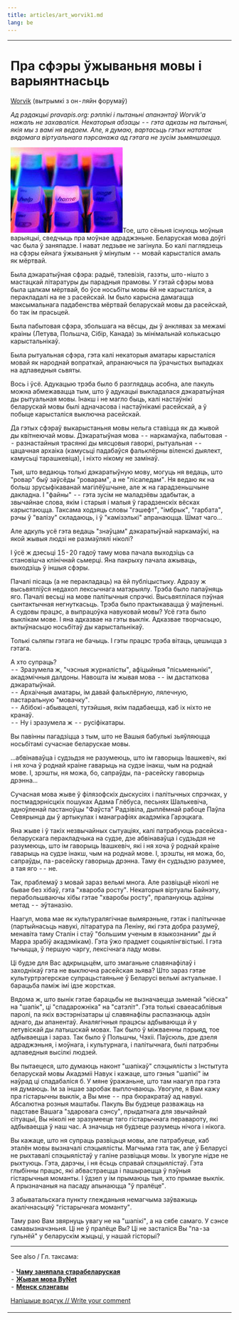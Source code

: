 ```yaml
---
title: articles/art_worvik1.md 
lang: be
---
```



<table>
<tbody>
<tr class="odd">

<td>
<h1 id="пра-сфэры-ўжываньня-мовы-і-варыянтнасьць">Пра сфэры ўжываньня мовы і варыянтнасьць</h1>
<p><a href="mailto:worvik@tut.by?subject=pravapis.org">Worvik</a> (вытрымкі з он-ляйн форумаў)</p>
<p><em>Ад рэдакцыі pravapis.org: рэплікі і пытаньні апанэнтаў Worvik'а нажаль не захаваліся. Некаторыя абзацы -- гэта адказы на пытаньні, якія мы з вамі ня ведаем. Але, я думаю, вартасьць гэтых нататак вядомага віртуальнага пэрсанажа ад гэтага не зусім зьмяншаецца.</em></p>
<p><img src="bynet_home.jpg" width="252" height="192" alt="Bynet online forums about Belarusian language" />Тое, што сёньня існуюць моўныя варыяцыі, сведчыць пра моўнае адраджэньне. Беларуская мова доўгі час была ў заняпадзе. І нават ледзьве не загінула. Бо калі паглядзець на сфэры ейнага ўжываньня ў мінулым -- мовай карысталіся амаль як мёртвай.</p>
<p>Была дэкаратыўная сфэра: радыё, тэлевізія, газэты, што-нішто з мастацкай літаратуры ды парадныя прамовы. У гэтай сфэры мова была цалкам мёртвай, бо ўсе носьбіты мовы ёй не карысталіся, а перакладалі на яе з расейскай. Ім было карысна дамагацца максымальнага падабенства мёртвай беларускай мовы да расейскай, бо так ім прасьцей.</p>
<p>Была пабытовая сфэра, збольшага на вёсцы, ды ў анклявах за межамі краіны (Летува, Польшча, Сібір, Канада) зь мінімальнай колькасьцю карыстальнікаў.</p>
<p>Была рытуальная сфэра, гэта калі некаторыя аматары карысталіся мовай як народнай вопраткай, апранаючыся па ўрачыстых выпадках на адпаведныя сьвяты.</p>
<p>Вось і ўсё. Адукацыю трэба было б разглядаць асобна, але пакуль можна абмежавацца тым, што ў адукацыі выкладалася дэкаратыўная ды рытуальная мовы. Інакш і не магло быць, калі настаўнікі беларускай мовы былі адначасова і настаўнікамі расейскай, а ў побыце карысталіся выключна расейскай.</p>
<p>Да гэтых сфэраў выкарыстаньня мовы нельга ставіцца як да жывой ды квітнеючай мовы. Дэкаратыўная мова -- наркамаўка, пабытовая -- разнастайныя трасянкі ды мясцовыя гаворкі, рытуальная -- цацачная архаіка (камусьці падабаўся фальклёрны віленскі дыялект, камусьці тарашкевіца), і ніхто нікому не замінаў.</p>
<p>Тыя, што ведаюць толькі дэкаратыўную мову, могуць ня ведаць, што "ровар" быў заўсёды "роварам", а не "лісапедам". Ня ведаю як на больш зрусыфікаванай магілёўшчыне, але ж на гарадзеньшчыне дакладна. І "файны" -- гэта зусім не маладзёвы здабытак, а звычайнае слова, якім і старыя і малыя ў гарадзенскіх вёсках карыстаюцца. Таксама ходзяць словы "гэшефт", "імбрык", "гарбата", рэчы ў "валізу" складаюць, і ў "камізэлькі" апранаюцца. Шмат чаго...</p>
<p>Але адкуль усё гэта ведаць "знаўцам" дэкаратыўнай наркамаўкі, на якой жывыя людзі не размаўлялі ніколі?</p>
<p>І ўсё ж дзесьці 15-20 гадоў таму мова пачала выходзіць са становішча клінічнай сьмерці. Яна пакрыху пачала ажываць, выходзіць ў іншыя сфэры.</p>
<p>Пачалі пісаць (а не перакладаць) на ёй публіцыстыку. Адразу ж высьвятліўся недахоп лексычнага матэрыялу. Трэба было папаўняць яго. Пачалі весьці на мове палітычныя спрэчкі. Высьвятлілася пэўная сынтактычная негнуткасьць. Трэба было практыкавацца ў маўленьні. А судовы працэс, а выпрацоўка навуковай мовы? Усё гэта было выклікам мове. І яна адказвае на гэты выклік. Адказвае творчасьцю, актыўнасьцю носьбітаў ды карыстальнікаў.</p>
<p>Толькі сьляпы гэтага не бачыць. І гэты працэс трэба вітаць, цешыцца з гэтага.</p>
<p>А хто супраць?<br />
-- Зразумела ж, "чэсныя журналісты", афіцыйныя "пісьменьнікі", акадэмічныя далдоны. Навошта ім жывая мова -- ім дастаткова дэкаратыўнай.<br />
-- Архаічныя аматары, ім давай фальклёрную, лялечную, пастаральную "мовачку".<br />
-- Абібокі-абывацелі, тутэйшыя, якім падабаецца, каб іх ніхто не кранаў.<br />
-- Ну і зразумела ж -- русіфікатары.<br />
</p>
<p>Вы павінны пагадзіцца з тым, што не Вашыя бабулькі зьяўляюцца носьбітамі сучаснае беларускае мовы.</p>
<p>...абвінаваўца і судзьдзя не разумеюць, што ім гаворыць Івашкевіч, які і ня хоча ў роднай краіне гаварыць на судзе інакш, чым на роднай мове. І, зрэшты, ня можа, бо, сапраўды, па-расейску гаворыць дрэнна...</p>
<p>Сучасная мова жыве ў філязофскіх дыскусіях і палітычных спрэчках, у постмадэрнісцкіх пошуках Адама Глёбуса, песьнях Шалькевіча, адноўленай пастаноўцы "Фаўста" Радзівіла, дыплёмнай рабоце Паўла Севярынца ды ў артыкулах і манаграфіях акадэміка Гарэцкага.</p>
<p>Яна жыве і ў такіх незвычайных сытуаціях, калі патрабуюць расейска-беларускага перакладчыка на судзе, дзе абвінаваўца і судзьдзя не разумеюць, што ім гаворыць Івашкевіч, які і ня хоча ў роднай краіне гаварыць на судзе інакш, чым на роднай мове. І, зрэшты, ня можа, бо, сапраўды, па-расейску гаворыць дрэнна. Таму ён судзьдзю разумее, а тая яго -- не.</p>
<p>Так, праблемаў з мовай зараз вельмі многа. Але развіцьцё ніколі не бывае без хібаў, гэта "хвароба росту". Некаторыя віртуалы Байнэту, перабольшваючы хібы гэтае "хваробы росту", прапануюць адзіны метад -- эўтаназію.</p>
<p>Наагул, мова мае як культуралягічнае вымярэньне, гэтак і палітычнае (партыйнасьць навукі, літаратура па Леніну, які гэта добра разумеў, менавіта таму Сталін і стаў "большим ученым в языкознании" ды й Марра зрабіў акадэмікам). Гэта ўжо прадмет соцыялінгвістыкі. І гэта тычыцца, ў першую чаргу, лексічнага ладу мовы.</p>
<p>Ці будзе для Вас адкрыцьцём, што змаганьне славянафілаў і заходнікаў гэта не выключна расейская зьява? Што зараз гэтае культуртрэгерскае супрацьстаяньне ў Беларусі вельмі актуальнае. І барацьба паміж імі ідзе жорсткая.</p>
<p>Вядома ж, што вынік гэтае барацьбы не вызначаецца зьменай "кіёска" на "шапік", ці "спадарожніка" на "сатэліт". Гэта толькі сваеасаблівыя паролі, па якіх вэстэрнізатары ці славянафілы распазнаюць адзін аднаго, ды апанентаў. Аналягічныя працэсы адбываюцца й у летувіскай ды латышскай мовах. Так было ў міжваенны пэрыяд, тое адбываецца і зараз. Так было ў Польшчы, Чэхіі. Паўсюль, дзе дзеля адраджэньня, і моўнага, і культурнага, і палітычнага, былі патрэбны адпаведныя высілкі людзей.</p>
<p>Вы пытаецеся, што думаюць наконт "шапiкаў" спэцыялiсты з Iнстытута беларускай мовы Акадэмii Навук і кажаце, што гэныя "шапiкi" iм наўрад цi спадабалicя б. У мяне ўражаньне, што там наагул пра гэта ня думаюць. Ім за іншае заробак выплочваюць. Увогуле, я Вам кажу пра гістарычны выклік, а Вы мне -- пра бюракратаў ад навукі. Абсалютна розныя маштабы. Пакуль Вы будзеце разважаць на падставе Вашага "здаровага сэнсу", прыдатнага для звычайнай сітуацыі, Вы ніколі не зразумееце таго гістарычнага перавароту, які адбываецца ў наш час. А значыць ня будзеце разумець нічога і нікога.</p>
<p>Вы кажаце, што ня супраць развiцьця мовы, але патрабуеце, каб эталён мовы вызначалі спэцыялісты. Магчыма гэта так, але ў Беларусі не рыхтавалі спэцыялістаў у галіне развіцьця мовы. Іх увогуле нідзе не рыхтуюць. Гэта, дарэчы, і ня ёсьць справай спэцыялістаў. Гэта глыбінны працэс, які абвастраецца і пашыраецца ў пэўныя гістарычныя моманты. І ўдзел у ім прымаюць тыя, хто прымае выклік. А прызначаныя на пасаду апынаюцца "ў пралёце".</p>
<p>З абыватальскага пункту глежданьня немагчыма заўважыць акалічнасьцяў "гістарычнага моманту".</p>
<p>Таму раю Вам звярнуць увагу не на "шапікі", а на сябе самаго. У сэнсе самавызначэньня. Ці не ў пралёце Вы? Ці не засталіся Вы "па-за гульнёй" у беларускім жыцьці, у нашай гісторыі?</p>
<hr />
<p>See also / Гл. таксама:<br />
<br />
- <strong><a href="articles/art_decline.html">Чаму заняпала старабеларуская</a></strong><br />
- <strong><a href="articles/art_netspeak.html">Жывая мова ByNet</a></strong><br />
- <strong><a href="articles/art_minsk1.html">Менск слэнгавы</a></strong><br />
</p>
<p><span class="small"><a href="gb_add.html?ref=http%3A%2F%2Fwww%2Epravapis%2Eorg%2Fart%5Fworvik1%2Easp">Напішыце водгук // Write your comment</a></span></p></td>
</tr>
</tbody>
</table>
